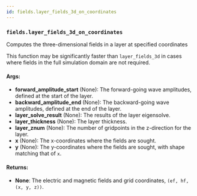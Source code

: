 ```yaml
---
id: fields.layer_fields_3d_on_coordinates
---
```


    
### `fields.layer_fields_3d_on_coordinates`
Computes the three-dimensional fields in a layer at specified coordinates

This function may be significantly faster than `layer_fields_3d` in cases where
fields in the full simulation domain are not required.

#### Args:
- **forward_amplitude_start** (None): The forward-going wave amplitudes, defined at the
start of the layer.
- **backward_amplitude_end** (None): The backward-going wave amplitudes, defined at the
end of the layer.
- **layer_solve_result** (None): The results of the layer eigensolve.
- **layer_thickness** (None): The layer thickness.
- **layer_znum** (None): The number of gridpoints in the z-direction for the layer.
- **x** (None): The x-coordinates where the fields are sought.
- **y** (None): The y-coordinates where the fields are sought, with shape matching
that of `x`.

#### Returns:
- **None**: The electric and magnetic fields and grid coordinates, `(ef, hf, (x, y, z))`.
